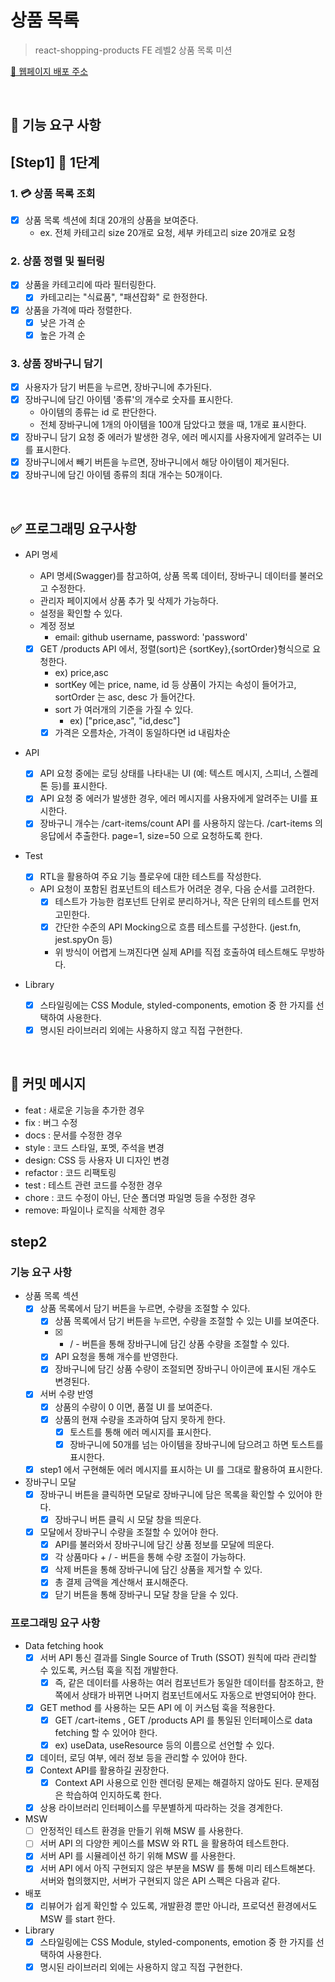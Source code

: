 # 상품 목록

> react-shopping-products
> FE 레벨2 상품 목록 미션

[🔗 웹페이지 배포 주소](https://thgml05.github.io/react-shopping-products)

<br>

## 🎯 기능 요구 사항

## [Step1] 🎨 1단계

### 1. 💳 상품 목록 조회

- [x] 상품 목록 섹션에 최대 20개의 상품을 보여준다.
  - ex. 전체 카테고리 size 20개로 요청, 세부 카테고리 size 20개로 요청

### 2. 상품 정렬 및 필터링

- [x] 상품을 카테고리에 따라 필터링한다.
  - [x] 카테고리는 "식료품", "패션잡화" 로 한정한다.
- [x] 상품을 가격에 따라 정렬한다.
  - [x] 낮은 가격 순
  - [x] 높은 가격 순

### 3. 상품 장바구니 담기

- [x] 사용자가 담기 버튼을 누르면, 장바구니에 추가된다.
- [x] 장바구니에 담긴 아이템 '종류'의 개수로 숫자를 표시한다.
  - 아이템의 종류는 id 로 판단한다.
  - 전체 장바구니에 1개의 아이템을 100개 담았다고 했을 때, 1개로 표시한다.
- [x] 장바구니 담기 요청 중 에러가 발생한 경우, 에러 메시지를 사용자에게 알려주는 UI를 표시한다.
- [x] 장바구니에서 빼기 버튼을 누르면, 장바구니에서 해당 아이템이 제거된다.
- [x] 장바구니에 담긴 아이템 종류의 최대 개수는 50개이다.

<br>

## ✅ 프로그래밍 요구사항

- API 명세

  - API 명세(Swagger)를 참고하여, 상품 목록 데이터, 장바구니 데이터를 불러오고 수정한다.
  - 관리자 페이지에서 상품 추가 및 삭제가 가능하다.
  - 설정을 확인할 수 있다.
  - 계정 정보
    - email: github username, password: 'password'
  - [x] GET /products API 에서, 정렬(sort)은 {sortKey},{sortOrder}형식으로 요청한다.
    - ex) price,asc
    - sortKey 에는 price, name, id 등 상품이 가지는 속성이 들어가고, sortOrder 는 asc, desc 가 들어간다.
    - sort 가 여러개의 기준을 가질 수 있다.
      - ex) ["price,asc", "id,desc"]
    - [x] 가격은 오름차순, 가격이 동일하다면 id 내림차순

- API

  - [x] API 요청 중에는 로딩 상태를 나타내는 UI (예: 텍스트 메시지, 스피너, 스켈레톤 등)를 표시한다.
  - [x] API 요청 중 에러가 발생한 경우, 에러 메시지를 사용자에게 알려주는 UI를 표시한다.
  - [x] 장바구니 개수는 /cart-items/count API 를 사용하지 않는다. /cart-items 의 응답에서 추출한다. page=1, size=50 으로 요청하도록 한다.

- Test

  - [x] RTL을 활용하여 주요 기능 플로우에 대한 테스트를 작성한다.
  - API 요청이 포함된 컴포넌트의 테스트가 어려운 경우, 다음 순서를 고려한다.
    - [x] 테스트가 가능한 컴포넌트 단위로 분리하거나, 작은 단위의 테스트를 먼저 고민한다.
    - [x] 간단한 수준의 API Mocking으로 흐름 테스트를 구성한다. (jest.fn, jest.spyOn 등)
    - 위 방식이 어렵게 느껴진다면 실제 API를 직접 호출하여 테스트해도 무방하다.

- Library
  - [x] 스타일링에는 CSS Module, styled-components, emotion 중 한 가지를 선택하여 사용한다.
  - [x] 명시된 라이브러리 외에는 사용하지 않고 직접 구현한다.

<br>

## 📝 커밋 메시지

- feat : 새로운 기능을 추가한 경우
- fix : 버그 수정
- docs : 문서를 수정한 경우
- style : 코드 스타일, 포멧, 주석을 변경
- design: CSS 등 사용자 UI 디자인 변경
- refactor : 코드 리팩토링
- test : 테스트 관련 코드를 수정한 경우
- chore : 코드 수정이 아닌, 단순 폴더명 파일명 등을 수정한 경우
- remove: 파일이나 로직을 삭제한 경우

## step2

### 기능 요구 사항

- 상품 목록 섹션
  - [x] 상품 목록에서 담기 버튼을 누르면, 수량을 조절할 수 있다.
    - [x] 상품 목록에서 담기 버튼을 누르면, 수량을 조절할 수 있는 UI를 보여준다.
    - [x] - / - 버튼을 통해 장바구니에 담긴 상품 수량을 조절할 수 있다.
    - [x] API 요청을 통해 개수를 반영한다.
    - [x] 장바구니에 담긴 상품 수량이 조절되면 장바구니 아이콘에 표시된 개수도 변경된다.
  - [x] 서버 수량 반영
    - [x] 상품의 수량이 0 이면, 품절 UI 를 보여준다.
    - [x] 상품의 현재 수량을 초과하여 담지 못하게 한다.
      - [x] 토스트를 통해 에러 메시지를 표시한다.
      - [x] 장바구니에 50개를 넘는 아이템을 장바구니에 담으려고 하면 토스트를 표시한다.
  - [x] step1 에서 구현해둔 에러 메시지를 표시하는 UI 를 그대로 활용하여 표시한다.
- 장바구니 모달
  - [x] 장바구니 버튼을 클릭하면 모달로 장바구니에 담은 목록을 확인할 수 있어야 한다.
    - [x] 장바구니 버튼 클릭 시 모달 창을 띄운다.
  - [x] 모달에서 장바구니 수량을 조절할 수 있어야 한다.
    - [x] API를 불러와서 장바구니에 담긴 상품 정보를 모달에 띄운다.
    - [x] 각 상품마다 + / - 버튼을 통해 수량 조절이 가능하다.
    - [x] 삭제 버튼을 통해 장바구니에 담긴 상품을 제거할 수 있다.
    - [x] 총 결제 금액을 계산해서 표시해준다.
    - [x] 닫기 버튼을 통해 장바구니 모달 창을 닫을 수 있다.

### 프로그래밍 요구 사항

- Data fetching hook
  - [x] 서버 API 통신 결과를 Single Source of Truth (SSOT) 원칙에 따라 관리할 수 있도록, 커스텀 훅을 직접 개발한다.
    - [x] 즉, 같은 데이터를 사용하는 여러 컴포넌트가 동일한 데이터를 참조하고, 한쪽에서 상태가 바뀌면 나머지 컴포넌트에서도 자동으로 반영되어야 한다.
  - [x] GET method 를 사용하는 모든 API 에 이 커스텀 훅을 적용한다.
    - [x] GET /cart-items , GET /products API 를 통일된 인터페이스로 data fetching 할 수 있어야 한다.
    - [x] ex) useData, useResource 등의 이름으로 선언할 수 있다.
  - [x] 데이터, 로딩 여부, 에러 정보 등을 관리할 수 있어야 한다.
  - [x] Context API를 활용하길 권장한다.
    - [x] Context API 사용으로 인한 렌더링 문제는 해결하지 않아도 된다. 문제점은 학습하여 인지하도록 한다.
  - [x] 상용 라이브러리 인터페이스를 무분별하게 따라하는 것을 경계한다.
- MSW
  - [ ] 안정적인 테스트 환경을 만들기 위해 MSW 를 사용한다.
  - [ ] 서버 API 의 다양한 케이스를 MSW 와 RTL 을 활용하여 테스트한다.
  - [x] 서버 API 를 시뮬레이션 하기 위해 MSW 를 사용한다.
  - [x] 서버 API 에서 아직 구현되지 않은 부분을 MSW 를 통해 미리 테스트해본다. 서버와 협의했지만, 서버가 구현되지 않은 API 스펙은 다음과 같다.
- 배포
  - [x] 리뷰어가 쉽게 확인할 수 있도록, 개발환경 뿐만 아니라, 프로덕션 환경에서도 MSW 를 start 한다.
- Library
  - [x] 스타일링에는 CSS Module, styled-components, emotion 중 한 가지를 선택하여 사용한다.
  - [x] 명시된 라이브러리 외에는 사용하지 않고 직접 구현한다.
